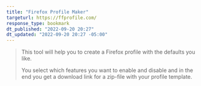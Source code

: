 ```yaml
---
title: "Firefox Profile Maker"
targeturl: https://ffprofile.com/ 
response_type: bookmark
dt_published: "2022-09-20 20:27"
dt_updated: "2022-09-20 20:27 -05:00"
---
```


> This tool will help you to create a Firefox profile with the defaults you like.
> 
> You select which features you want to enable and disable and in the end you get a download link for a zip-file with your profile template.